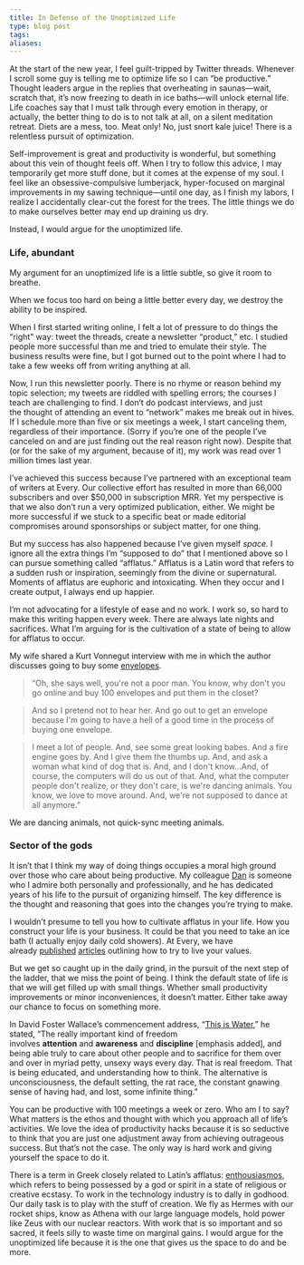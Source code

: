 ```yaml
---
title: In Defense of the Unoptimized Life
type: blog post
tags: 
aliases:
---
```

At the start of the new year, I feel guilt-tripped by Twitter threads. Whenever I scroll some guy is telling me to optimize life so I can “be productive.” Thought leaders argue in the replies that overheating in saunas—wait, scratch that, it’s now freezing to death in ice baths—will unlock eternal life. Life coaches say that I must talk through every emotion in therapy, or actually, the better thing to do is to not talk at all, on a silent meditation retreat. Diets are a mess, too. Meat only! No, just snort kale juice! There is a relentless pursuit of optimization.

Self-improvement is great and productivity is wonderful, but something about this vein of thought feels off. When I try to follow this advice, I may temporarily get more stuff done, but it comes at the expense of my soul. I feel like an obsessive-compulsive lumberjack, hyper-focused on marginal improvements in my sawing technique—until one day, as I finish my labors, I realize I accidentally clear-cut the forest for the trees. The little things we do to make ourselves better may end up draining us dry. 

Instead, I would argue for the unoptimized life.

### Life, abundant

My argument for an unoptimized life is a little subtle, so give it room to breathe. 

When we focus too hard on being a little better every day, we destroy the ability to be inspired.

When I first started writing online, I felt a lot of pressure to do things the “right” way: tweet the threads, create a newsletter “product,” etc. I studied people more successful than me and tried to emulate their style. The business results were fine, but I got burned out to the point where I had to take a few weeks off from writing anything at all. 

Now, I run this newsletter poorly. There is no rhyme or reason behind my topic selection; my tweets are riddled with spelling errors; the courses I teach are challenging to find. I don’t do podcast interviews, and just the thought of attending an event to “network” makes me break out in hives. If I schedule more than five or six meetings a week, I start canceling them, regardless of their importance. (Sorry if you’re one of the people I’ve canceled on and are just finding out the real reason right now). Despite that (or for the sake of my argument, because of it), my work was read over 1 million times last year. 

I’ve achieved this success because I’ve partnered with an exceptional team of writers at Every. Our collective effort has resulted in more than 66,000 subscribers and over $50,000 in subscription MRR. Yet my perspective is that we also don’t run a very optimized publication, either. We might be more successful if we stuck to a specific beat or made editorial compromises around sponsorships or subject matter, for one thing. 

But my success has also happened because I’ve given myself _space._ I ignore all the extra things I’m “supposed to do” that I mentioned above so I can pursue something called “afflatus.” Afflatus is a Latin word that refers to a sudden rush or inspiration, seemingly from the divine or supernatural. Moments of afflatus are euphoric and intoxicating. When they occur and I create output, I always end up happier.

I’m not advocating for a lifestyle of ease and no work. I work so, so hard to make this writing happen every week. There are always late nights and sacrifices. What I’m arguing for is the cultivation of a state of being to allow for afflatus to occur. 

My wife shared a Kurt Vonnegut interview with me in which the author discusses going to buy some [envelopes](https://www.cbsnews.com/news/god-bless-you-mr-vonnegut/).

> “Oh, she says well, you're not a poor man. You know, why don't you go online and buy 100 envelopes and put them in the closet?

> And so I pretend not to hear her. And go out to get an envelope because I'm going to have a hell of a good time in the process of buying one envelope.

> I meet a lot of people. And, see some great looking babes. And a fire engine goes by. And I give them the thumbs up. And, and ask a woman what kind of dog that is. And, and I don't know...And, of course, the computers will do us out of that. And, what the computer people don't realize, or they don't care, is we're dancing animals. You know, we love to move around. And, we're not supposed to dance at all anymore.”

We are dancing animals, not quick-sync meeting animals.  

### **Sector of the gods**

It isn’t that I think my way of doing things occupies a moral high ground over those who care about being productive. My colleague [Dan](https://twitter.com/danshipper) is someone who I admire both personally and professionally, and he has dedicated years of his life to the pursuit of organizing himself. The key difference is the thought and reasoning that goes into the changes you’re trying to make.

I wouldn’t presume to tell you how to cultivate afflatus in your life. How you construct your life is your business. It could be that you need to take an ice bath (I actually enjoy daily cold showers). At Every, we have already [published](https://every.to/superorganizers/how-to-do-hard-things?sid=13564) [articles](https://every.to/p/how-to-identify-and-live-your-life-by-your-values?sid=13565) outlining how to try to live your values.

But we get so caught up in the daily grind, in the pursuit of the next step of the ladder, that we miss the point of being. I think the default state of life is that we will get filled up with small things. Whether small productivity improvements or minor inconveniences, it doesn’t matter. Either take away our chance to focus on something more.

In David Foster Wallace’s commencement address, “[This is Water](https://fs.blog/david-foster-wallace-this-is-water/),” he stated, “The really important kind of freedom involves **attention** and **awareness** and **discipline** [emphasis added], and being able truly to care about other people and to sacrifice for them over and over in myriad petty, unsexy ways every day. That is real freedom. That is being educated, and understanding how to think. The alternative is unconsciousness, the default setting, the rat race, the constant gnawing sense of having had, and lost, some infinite thing.”

You can be productive with 100 meetings a week or zero. Who am I to say? What matters is the ethos and thought with which you approach all of life’s activities. We love the idea of productivity hacks because it is so seductive to think that you are just one adjustment away from achieving outrageous success. But that’s not the case. The only way is hard work and giving yourself the space to do it. 

There is a term in Greek closely related to Latin’s afflatus: [enthousiasmos](https://referenceworks.brillonline.com/entries/brill-s-new-pauly/enthousiasmos-e12221560), which refers to being possessed by a god or spirit in a state of religious or creative ecstasy. To work in the technology industry is to dally in godhood. Our daily task is to play with the stuff of creation. We fly as Hermes with our rocket ships, know as Athena with our large language models, hold power like Zeus with our nuclear reactors. With work that is so important and so sacred, it feels silly to waste time on marginal gains. I would argue for the unoptimized life because it is the one that gives us the space to do and be more.